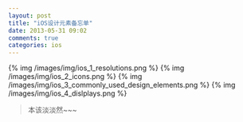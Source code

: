 ```yaml
---
layout: post
title: "iOS设计元素备忘单"
date: 2013-05-31 09:02
comments: true
categories: ios
---
```

{% img /images/img/ios_1_resolutions.png %}
{% img /images/img/ios_2_icons.png %}
{% img /images/img/ios_3_commonly_used_design_elements.png %}
{% img /images/img/ios_4_dislplays.png %}



> 本该淡淡然~~~
